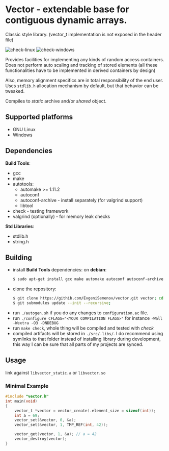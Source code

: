 # Vector - extendable base for contiguous dynamic arrays.
Classic style library. (vector_t implementation is not exposed in the header file)

![check-linux](https://github.com/evjeesm/vector/actions/workflows/linux.yml/badge.svg)
![check-windows](https://github.com/evjeesm/vector/actions/workflows/windows.yml/badge.svg)

Provides facilities for implementing any kinds of random access containers.
Does not perform auto scaling and tracking of stored elements 
(all these functionalities have to be implemented in derived containers by design)

Also, memory alignment specifics are in total responsibility of the end user.
Uses `stdlib.h` allocation mechanism by default, but that behavior can be tweaked.

Compiles to *static* archive and/or *shared* object.

## Supported platforms
- GNU Linux
- Windows

## Dependencies
**Build Tools**:
  - gcc
  - make
  - autotools:
    - automake >= 1.11.2
    - autoconf
    - autoconf-archive - install separately (for valgrind support)
    - libtool
  - check - testing framework
  - valgrind (optionally) - for memory leak checks

**Std Libraries**:
  - stdlib.h
  - string.h

## Building
- install **Build Tools** dependencies:
  on **debian**:
    ```sh
    $ sudo apt-get install gcc make automake autoconf autoconf-archive libtool check valgrind
    ```
- clone the repository:
  ```sh
  $ git clone https://githib.com/EvgeniSemenov/vector.git vector; cd vector;
  $ git submodules update --init --recursive;
  ```
- run `./autogen.sh` if you do any changes to `configuration.ac` file.
- run `./configure CFLAGS="<YOUR COMPILATION FLAGS>"` for instance `-Wall -Wextra -O3 -DNDEBUG`
- run `make check`, whole thing will be compiled and tested with *check*
- compiled artifacts will be stored in `./src/.libs/`.
  I do recommend using symlinks to that folder instead of installing library during development,
  this way I can be sure that all parts of my projects are synced.

## Usage
link against `libvector_static.a` or `libvector.so`

### Minimal Example
```c
#include "vector.h"
int main(void)
{
    vector_t *vector = vector_create(.element_size = sizeof(int));
    int a = 69;
    vector_set(&vector, 0, &a);
    vector_set(&vector, 1, TMP_REF(int, 42));

    vector_get(vector, 1, &a); // a = 42
    vector_destroy(vector);
}
```
